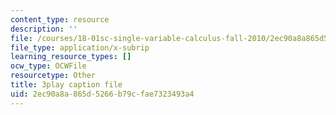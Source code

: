```yaml
---
content_type: resource
description: ''
file: /courses/18-01sc-single-variable-calculus-fall-2010/2ec90a8a865d5266b79cfae7323493a4_-MI0b4h3rS0.vtt
file_type: application/x-subrip
learning_resource_types: []
ocw_type: OCWFile
resourcetype: Other
title: 3play caption file
uid: 2ec90a8a-865d-5266-b79c-fae7323493a4
---
```

